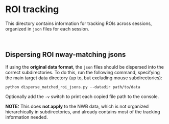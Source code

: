 # ROI tracking

This directory contains information for tracking ROIs across sessions, organized in `json` files for each session.

&nbsp;

## Dispersing ROI nway-matching jsons

If using the **original data format**, the `json` files should be dispersed into the correct subdirectories. To do this, run the following command, specifying the main target data directory (up to, but excluding mouse subdirectories):

`python disperse_matched_roi_jsons.py --datadir path/to/data`

Optionally add the `-v` switch to print each copied file path to the console.

**NOTE:** This does **not apply** to the NWB data, which is not organized hierarchically in subdirectories, and already contains most of the tracking information needed. 

